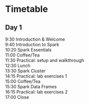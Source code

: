 # Timetable

## Day 1

9:30 Introduction & Welcome<br>
9:40 Introduction to Spark<br>
10:20 Spark Essentials<br>
11:00 Coffee/Tea<br>
11:30 Practical: setup and walkthrough<br>
12:30 Lunch<br>
13:30 Spark Cluster<br>
14:15 Practical: lab exercises 1<br>
15:00 Coffee/Tea<br>
15:30 Spark Data Frames<br>
16:15 Practical: lab exercises 2<br>
17:00 Close<br>
